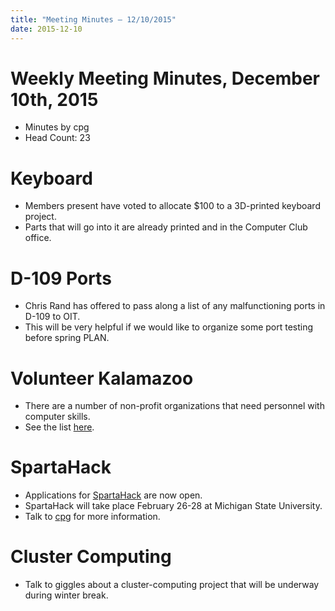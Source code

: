 ```yaml
---
title: "Meeting Minutes – 12/10/2015"
date: 2015-12-10
---
```

# Weekly Meeting Minutes, December 10th, 2015

- Minutes by cpg
- Head Count: 23

# Keyboard

- Members present have voted to allocate $100 to a 3D-printed keyboard project.
- Parts that will go into it are already printed and in the Computer Club office.

# D-109 Ports

- Chris Rand has offered to pass along a list of any malfunctioning ports in D-109 to OIT.
- This will be very helpful if we would like to organize some port testing before spring PLAN.

# Volunteer Kalamazoo

- There are a number of non-profit organizations that need personnel with computer skills.
- See the list [here](http://www.mlive.com/living/kalamazoo/index.ssf/2015/12/volunteer_kalamazoo_computer_h.html).

# SpartaHack

- Applications for [SpartaHack](https://www.spartahack.com/) are now open.
- SpartaHack will take place February 26-28 at Michigan State University.
- Talk to [cpg](mailto:cpgillem@gmail.com) for more information.

# Cluster Computing

- Talk to giggles about a cluster-computing project that will be underway during winter break.
